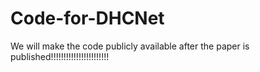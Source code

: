 # Code-for-DHCNet
We will make the code publicly available after the paper is published!!!!!!!!!!!!!!!!!!!!!!!
